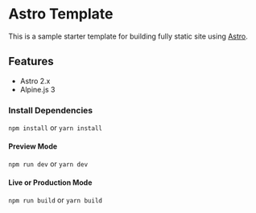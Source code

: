 # Astro Template
This is a sample starter template for building fully static site using [Astro](https://astro.build).

## Features

- Astro 2.x
- Alpine.js 3

### Install Dependencies
`npm install` or `yarn install`

#### Preview Mode
`npm run dev` or `yarn dev`

#### Live or Production Mode
`npm run build` or `yarn build`
